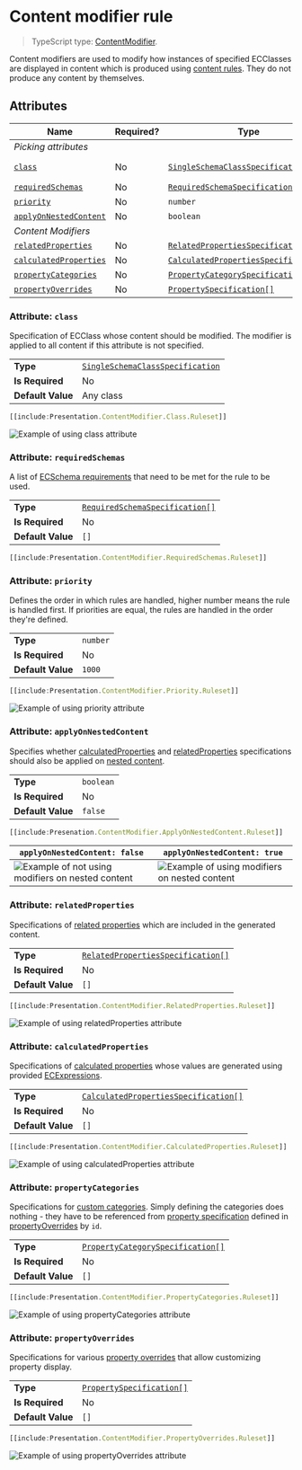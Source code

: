 # Content modifier rule

> TypeScript type: [ContentModifier]($presentation-common).

Content modifiers are used to modify how instances of specified ECClasses are displayed in content which is produced using [content rules](./contentRule.md). They do not produce any content by themselves.

## Attributes

| Name                                                      | Required? | Type                                                                            | Default   |
| --------------------------------------------------------- | --------- | ------------------------------------------------------------------------------- | --------- |
| *Picking attributes*                                      |
| [`class`](#attribute-class)                               | No        | [`SingleSchemaClassSpecification`](../SingleSchemaClassSpecification.md)        | Any class |
| [`requiredSchemas`](#attribute-requiredschemas)           | No        | [`RequiredSchemaSpecification[]`](../RequiredSchemaSpecification.md)            | `[]`      |
| [`priority`](#attribute-priority)                         | No        | `number`                                                                        | `1000`    |
| [`applyOnNestedContent`](#attribute-applyonnestedcontent) | No        | `boolean`                                                                       | `false`   |
| *Content Modifiers*                                       |
| [`relatedProperties`](#attribute-relatedproperties)       | No        | [`RelatedPropertiesSpecification[]`](./RelatedPropertiesSpecification.md)       | `[]`      |
| [`calculatedProperties`](#attribute-calculatedproperties) | No        | [`CalculatedPropertiesSpecification[]`](./CalculatedPropertiesSpecification.md) | `[]`      |
| [`propertyCategories`](#attribute-propertycategories)     | No        | [`PropertyCategorySpecification[]`](./PropertyCategorySpecification.md)         | `[]`      |
| [`propertyOverrides`](#attribute-propertyoverrides)       | No        | [`PropertySpecification[]`](./PropertySpecification.md)                         | `[]`      |

### Attribute: `class`

Specification of ECClass whose content should be modified. The modifier is applied to all content if this attribute is not specified.

|                   |                                                                          |
| ----------------- | ------------------------------------------------------------------------ |
| **Type**          | [`SingleSchemaClassSpecification`](../SingleSchemaClassSpecification.md) |
| **Is Required**   | No                                                                       |
| **Default Value** | Any class                                                                |

```ts
[[include:Presentation.ContentModifier.Class.Ruleset]]
```

![Example of using class attribute](./media/modifier-with-class-attribute.png)

### Attribute: `requiredSchemas`

A list of [ECSchema requirements](../RequiredSchemaSpecification.md) that need to be met for the rule to be used.

|                   |                                                                      |
| ----------------- | -------------------------------------------------------------------- |
| **Type**          | [`RequiredSchemaSpecification[]`](../RequiredSchemaSpecification.md) |
| **Is Required**   | No                                                                   |
| **Default Value** | `[]`                                                                 |

```ts
[[include:Presentation.ContentModifier.RequiredSchemas.Ruleset]]
```

### Attribute: `priority`

Defines the order in which rules are handled, higher number means the rule is handled first. If priorities are equal, the rules are handled in the order they're defined.

|                   |          |
| ----------------- | -------- |
| **Type**          | `number` |
| **Is Required**   | No       |
| **Default Value** | `1000`   |

```ts
[[include:Presentation.ContentModifier.Priority.Ruleset]]
```

![Example of using priority attribute](./media/modifier-with-priority-attribute.png)

### Attribute: `applyOnNestedContent`

Specifies whether [calculatedProperties](./CalculatedPropertiesSpecification.md) and [relatedProperties](./RelatedPropertiesSpecification.md) specifications should also be applied on
[nested content]($docs/presentation/content/Terminology.md#nested-content).

|                   |           |
| ----------------- | --------- |
| **Type**          | `boolean` |
| **Is Required**   | No        |
| **Default Value** | `false`   |

```ts
[[include:Presenation.ContentModifier.ApplyOnNestedContent.Ruleset]]
```

| `applyOnNestedContent: false`                                                                                      | `applyOnNestedContent: true`                                                                                   |
| ------------------------------------------------------------------------------------------------------------------ | -------------------------------------------------------------------------------------------------------------- |
| ![Example of not using modifiers on nested content](./media/modifier-with-applyonnestedcontent-attribute-false.png) | ![Example of using modifiers on nested content](./media/modifier-with-applyonnestedcontent-attribute-true.png) |

### Attribute: `relatedProperties`

Specifications of [related properties](./RelatedPropertiesSpecification.md) which are included in the generated content.

|                   |                                                                           |
| ----------------- | ------------------------------------------------------------------------- |
| **Type**          | [`RelatedPropertiesSpecification[]`](./RelatedPropertiesSpecification.md) |
| **Is Required**   | No                                                                        |
| **Default Value** | `[]`                                                                      |

```ts
[[include:Presentation.ContentModifier.RelatedProperties.Ruleset]]
```

![Example of using relatedProperties attribute](./media/modifier-with-relatedproperties-attribute.png)

### Attribute: `calculatedProperties`

Specifications of [calculated properties](./CalculatedPropertiesSpecification.md) whose values are generated using provided [ECExpressions](../advanced/ECExpressions.md).

|                   |                                                                                 |
| ----------------- | ------------------------------------------------------------------------------- |
| **Type**          | [`CalculatedPropertiesSpecification[]`](./CalculatedPropertiesSpecification.md) |
| **Is Required**   | No                                                                              |
| **Default Value** | `[]`                                                                            |

```ts
[[include:Presentation.ContentModifier.CalculatedProperties.Ruleset]]
```

![Example of using calculatedProperties attribute](./media/modifier-with-calculatedproperties-attribute.png)

### Attribute: `propertyCategories`

Specifications for [custom categories](./PropertyCategorySpecification.md). Simply defining the categories does nothing - they have to be referenced from [property specification](./PropertySpecification.md) defined in [propertyOverrides](#attribute-propertyoverrides) by `id`.

|                   |                                                                         |
| ----------------- | ----------------------------------------------------------------------- |
| **Type**          | [`PropertyCategorySpecification[]`](./PropertyCategorySpecification.md) |
| **Is Required**   | No                                                                      |
| **Default Value** | `[]`                                                                    |

```ts
[[include:Presentation.ContentModifier.PropertyCategories.Ruleset]]
```

![Example of using propertyCategories attribute](./media/modifier-with-propertycategories-attribute.png)

### Attribute: `propertyOverrides`

Specifications for various [property overrides](./PropertySpecification.md) that allow customizing property display.

|                   |                                                         |
| ----------------- | ------------------------------------------------------- |
| **Type**          | [`PropertySpecification[]`](./PropertySpecification.md) |
| **Is Required**   | No                                                      |
| **Default Value** | `[]`                                                    |

```ts
[[include:Presentation.ContentModifier.PropertyOverrides.Ruleset]]
```

![Example of using propertyOverrides attribute](./media/modifier-with-propertyoverrides-attribute.png)
